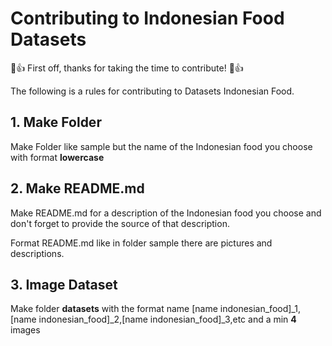 # Contributing to Indonesian Food Datasets

🎉👍 First off, thanks for taking the time to contribute! 🎉👍

The following is a  rules for contributing to Datasets Indonesian Food. 


## 1. Make Folder

Make Folder like sample but the name of the Indonesian food you choose with format **lowercase**

## 2. Make README.md

Make README.md for a description of the Indonesian food you choose and don't forget to provide the source of that description.

Format README.md like in folder sample there are pictures and descriptions.

## 3. Image Dataset
Make folder **datasets** with the format name [name indonesian_food]_1,[name indonesian_food]_2,[name indonesian_food]_3,etc and a min **4** images
